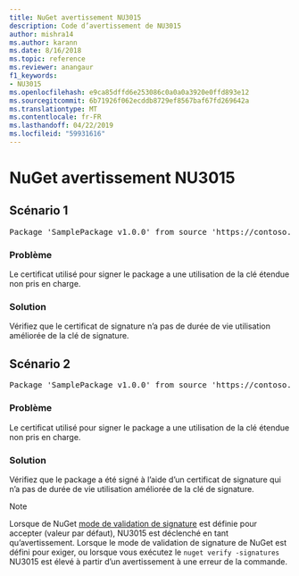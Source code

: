 ```yaml
---
title: NuGet avertissement NU3015
description: Code d’avertissement de NU3015
author: mishra14
ms.author: karann
ms.date: 8/16/2018
ms.topic: reference
ms.reviewer: anangaur
f1_keywords:
- NU3015
ms.openlocfilehash: e9ca85dffd6e253086c0a0a0a3920e0ffd893e12
ms.sourcegitcommit: 6b71926f062ecddb8729ef8567baf67fd269642a
ms.translationtype: MT
ms.contentlocale: fr-FR
ms.lasthandoff: 04/22/2019
ms.locfileid: "59931616"
---
```

# <a name="nuget-warning-nu3015"></a>NuGet avertissement NU3015

## <a name="scenario-1"></a>Scénario 1

<pre>Package 'SamplePackage v1.0.0' from source 'https://contoso.com/index.json': The lifetime signing EKU in the primary signature's certificate is not supported.</pre>

### <a name="issue"></a>Problème

Le certificat utilisé pour signer le package a une utilisation de la clé étendue non pris en charge.


### <a name="solution"></a>Solution

Vérifiez que le certificat de signature n’a pas de durée de vie utilisation améliorée de la clé de signature.



## <a name="scenario-2"></a>Scénario 2

<pre>Package 'SamplePackage v1.0.0' from source 'https://contoso.com/index.json': The lifetime signing EKU in the signing certificate is not supported.</pre>

### <a name="issue"></a>Problème

Le certificat utilisé pour signer le package a une utilisation de la clé étendue non pris en charge.


### <a name="solution"></a>Solution

Vérifiez que le package a été signé à l’aide d’un certificat de signature qui n’a pas de durée de vie utilisation améliorée de la clé de signature.


> [!Note]
> Lorsque de NuGet [mode de validation de signature](https://docs.microsoft.com/en-us/nuget/consume-packages/installing-signed-packages#configure-package-signature-requirements) est définie pour accepter (valeur par défaut), NU3015 est déclenché en tant qu’avertissement. Lorsque le mode de validation de signature de NuGet est défini pour exiger, ou lorsque vous exécutez le `nuget verify -signatures` NU3015 est élevé à partir d’un avertissement à une erreur de la commande. 